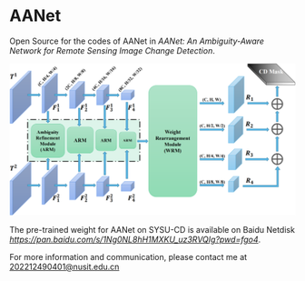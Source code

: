 # AANet
Open Source for the codes of AANet in *AANet: An Ambiguity-Aware Network for Remote Sensing Image Change Detection*.

<div align="center">
  <img src="https://github.com/KevinDaldry/AANet/blob/main/WorkFlow.png">
</div>

The pre-trained weight for AANet on SYSU-CD is available on Baidu Netdisk *https://pan.baidu.com/s/1Ng0NL8hH1MXKU_uz3RVQIg?pwd=fgo4*.

For more information and communication, please contact me at 202212490401@nusit.edu.cn
